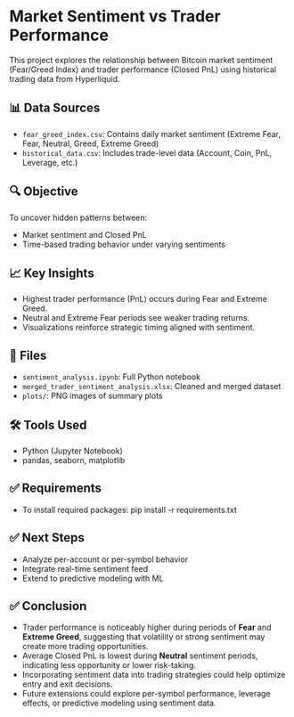 # Market Sentiment vs Trader Performance

This project explores the relationship between Bitcoin market sentiment (Fear/Greed Index) and trader performance (Closed PnL) using historical trading data from Hyperliquid.

## 📊 Data Sources

- `fear_greed_index.csv`: Contains daily market sentiment (Extreme Fear, Fear, Neutral, Greed, Extreme Greed)
- `historical_data.csv`: Includes trade-level data (Account, Coin, PnL, Leverage, etc.)

## 🔍 Objective

To uncover hidden patterns between:
- Market sentiment and Closed PnL
- Time-based trading behavior under varying sentiments

## 📈 Key Insights

- Highest trader performance (PnL) occurs during Fear and Extreme Greed.
- Neutral and Extreme Fear periods see weaker trading returns.
- Visualizations reinforce strategic timing aligned with sentiment.

## 📁 Files

- `sentiment_analysis.ipynb`: Full Python notebook
- `merged_trader_sentiment_analysis.xlsx`: Cleaned and merged dataset
- `plots/`: PNG images of summary plots

## 🛠️ Tools Used

- Python (Jupyter Notebook)
- pandas, seaborn, matplotlib

## ✅ Requirements

- To install required packages:
     pip install -r requirements.txt

## ✅ Next Steps

- Analyze per-account or per-symbol behavior
- Integrate real-time sentiment feed
- Extend to predictive modeling with ML

## ✅ Conclusion

- Trader performance is noticeably higher during periods of **Fear** and **Extreme Greed**, suggesting that volatility or strong sentiment may create more trading opportunities.
- Average Closed PnL is lowest during **Neutral** sentiment periods, indicating less opportunity or lower risk-taking.
- Incorporating sentiment data into trading strategies could help optimize entry and exit decisions.
- Future extensions could explore per-symbol performance, leverage effects, or predictive modeling using sentiment data.

